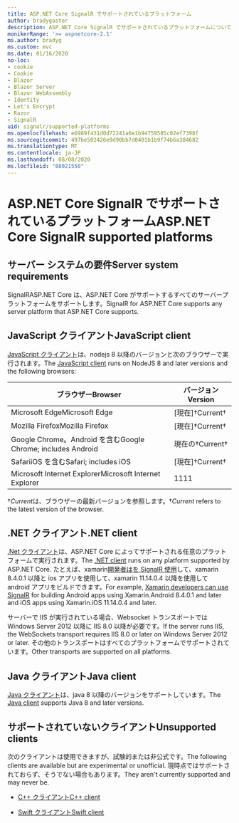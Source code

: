 ```yaml
---
title: ASP.NET Core SignalR でサポートされているプラットフォーム
author: bradygaster
description: ASP.NET Core SignalR でサポートされているプラットフォームについて学習します。
monikerRange: '>= aspnetcore-2.1'
ms.author: bradyg
ms.custom: mvc
ms.date: 01/16/2020
no-loc:
- cookie
- Cookie
- Blazor
- Blazor Server
- Blazor WebAssembly
- Identity
- Let's Encrypt
- Razor
- SignalR
uid: signalr/supported-platforms
ms.openlocfilehash: e6989f431d0d72241a6e1b94759585c02ef7398f
ms.sourcegitcommit: 497be502426e9d90bb7d0401b1b9f74b6a384682
ms.translationtype: MT
ms.contentlocale: ja-JP
ms.lasthandoff: 08/08/2020
ms.locfileid: "88021550"
---
```

# <a name="aspnet-core-no-locsignalr-supported-platforms"></a><span data-ttu-id="09f1f-103">ASP.NET Core SignalR でサポートされているプラットフォーム</span><span class="sxs-lookup"><span data-stu-id="09f1f-103">ASP.NET Core SignalR supported platforms</span></span>

## <a name="server-system-requirements"></a><span data-ttu-id="09f1f-104">サーバー システムの要件</span><span class="sxs-lookup"><span data-stu-id="09f1f-104">Server system requirements</span></span>

<span data-ttu-id="09f1f-105">SignalRASP.NET Core は、ASP.NET Core がサポートするすべてのサーバープラットフォームをサポートします。</span><span class="sxs-lookup"><span data-stu-id="09f1f-105">SignalR for ASP.NET Core supports any server platform that ASP.NET Core supports.</span></span>

## <a name="javascript-client"></a><span data-ttu-id="09f1f-106">JavaScript クライアント</span><span class="sxs-lookup"><span data-stu-id="09f1f-106">JavaScript client</span></span>

<span data-ttu-id="09f1f-107">[JavaScript クライアント](xref:signalr/javascript-client)は、nodejs 8 以降のバージョンと次のブラウザーで実行されます。</span><span class="sxs-lookup"><span data-stu-id="09f1f-107">The [JavaScript client](xref:signalr/javascript-client) runs on NodeJS 8 and later versions and the following browsers:</span></span>

| <span data-ttu-id="09f1f-108">ブラウザー</span><span class="sxs-lookup"><span data-stu-id="09f1f-108">Browser</span></span>                         | <span data-ttu-id="09f1f-109">バージョン</span><span class="sxs-lookup"><span data-stu-id="09f1f-109">Version</span></span>         |
| ------------------------------- | --------------- |
| <span data-ttu-id="09f1f-110">Microsoft Edge</span><span class="sxs-lookup"><span data-stu-id="09f1f-110">Microsoft Edge</span></span>                  | <span data-ttu-id="09f1f-111">[現在]&dagger;</span><span class="sxs-lookup"><span data-stu-id="09f1f-111">Current&dagger;</span></span> |
| <span data-ttu-id="09f1f-112">Mozilla Firefox</span><span class="sxs-lookup"><span data-stu-id="09f1f-112">Mozilla Firefox</span></span>                 | <span data-ttu-id="09f1f-113">[現在]&dagger;</span><span class="sxs-lookup"><span data-stu-id="09f1f-113">Current&dagger;</span></span> |
| <span data-ttu-id="09f1f-114">Google Chrome。Android を含む</span><span class="sxs-lookup"><span data-stu-id="09f1f-114">Google Chrome; includes Android</span></span> | <span data-ttu-id="09f1f-115">現在の&dagger;</span><span class="sxs-lookup"><span data-stu-id="09f1f-115">Current&dagger;</span></span> |
| <span data-ttu-id="09f1f-116">SafariiOS を含む</span><span class="sxs-lookup"><span data-stu-id="09f1f-116">Safari; includes iOS</span></span>            | <span data-ttu-id="09f1f-117">[現在]&dagger;</span><span class="sxs-lookup"><span data-stu-id="09f1f-117">Current&dagger;</span></span> |
| <span data-ttu-id="09f1f-118">Microsoft Internet Explorer</span><span class="sxs-lookup"><span data-stu-id="09f1f-118">Microsoft Internet Explorer</span></span>     | <span data-ttu-id="09f1f-119">11</span><span class="sxs-lookup"><span data-stu-id="09f1f-119">11</span></span>              |

<span data-ttu-id="09f1f-120">&dagger;*Current*は、ブラウザーの最新バージョンを参照します。</span><span class="sxs-lookup"><span data-stu-id="09f1f-120">&dagger;*Current* refers to the latest version of the browser.</span></span>

## <a name="net-client"></a><span data-ttu-id="09f1f-121">.NET クライアント</span><span class="sxs-lookup"><span data-stu-id="09f1f-121">.NET client</span></span>

<span data-ttu-id="09f1f-122">[.Net クライアント](xref:signalr/dotnet-client)は、ASP.NET Core によってサポートされる任意のプラットフォームで実行されます。</span><span class="sxs-lookup"><span data-stu-id="09f1f-122">The [.NET client](xref:signalr/dotnet-client) runs on any platform supported by ASP.NET Core.</span></span> <span data-ttu-id="09f1f-123">たとえば、xamarin[開発者はを SignalR 使用](https://github.com/aspnet/Announcements/issues/305)して、xamarin 8.4.0.1 以降と ios アプリを使用して、xamarin 11.14.0.4 以降を使用して android アプリをビルドできます。</span><span class="sxs-lookup"><span data-stu-id="09f1f-123">For example, [Xamarin developers can use SignalR](https://github.com/aspnet/Announcements/issues/305) for building Android apps using Xamarin.Android 8.4.0.1 and later and iOS apps using Xamarin.iOS 11.14.0.4 and later.</span></span>

<span data-ttu-id="09f1f-124">サーバーで IIS が実行されている場合、Websocket トランスポートでは Windows Server 2012 以降に IIS 8.0 以降が必要です。</span><span class="sxs-lookup"><span data-stu-id="09f1f-124">If the server runs IIS, the WebSockets transport requires IIS 8.0 or later on Windows Server 2012 or later.</span></span> <span data-ttu-id="09f1f-125">その他のトランスポートはすべてのプラットフォームでサポートされています。</span><span class="sxs-lookup"><span data-stu-id="09f1f-125">Other transports are supported on all platforms.</span></span>

## <a name="java-client"></a><span data-ttu-id="09f1f-126">Java クライアント</span><span class="sxs-lookup"><span data-stu-id="09f1f-126">Java client</span></span>

<span data-ttu-id="09f1f-127">[Java クライアント](xref:signalr/java-client)は、java 8 以降のバージョンをサポートしています。</span><span class="sxs-lookup"><span data-stu-id="09f1f-127">The [Java client](xref:signalr/java-client) supports Java 8 and later versions.</span></span>

## <a name="unsupported-clients"></a><span data-ttu-id="09f1f-128">サポートされていないクライアント</span><span class="sxs-lookup"><span data-stu-id="09f1f-128">Unsupported clients</span></span>

<span data-ttu-id="09f1f-129">次のクライアントは使用できますが、試験的または非公式です。</span><span class="sxs-lookup"><span data-stu-id="09f1f-129">The following clients are available but are experimental or unofficial.</span></span> <span data-ttu-id="09f1f-130">現時点ではサポートされておらず、そうでない場合もあります。</span><span class="sxs-lookup"><span data-stu-id="09f1f-130">They aren't currently supported and may never be.</span></span>

* <span data-ttu-id="09f1f-131">[C++ クライアント](https://github.com/aspnet/SignalR-Client-Cpp)</span><span class="sxs-lookup"><span data-stu-id="09f1f-131">[C++ client](https://github.com/aspnet/SignalR-Client-Cpp)</span></span>

* <span data-ttu-id="09f1f-132">[Swift クライアント](https://github.com/moozzyk/SignalR-Client-Swift)</span><span class="sxs-lookup"><span data-stu-id="09f1f-132">[Swift client](https://github.com/moozzyk/SignalR-Client-Swift)</span></span>

